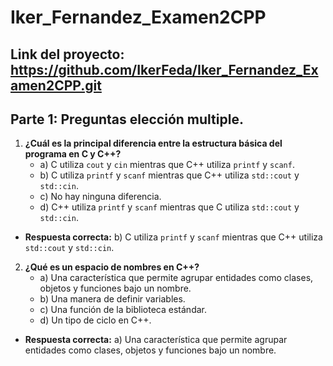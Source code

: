 # Iker_Fernandez_Examen2CPP
## Link del proyecto: https://github.com/IkerFeda/Iker_Fernandez_Examen2CPP.git

## Parte 1: Preguntas elección multiple. 
1. **¿Cuál es la principal diferencia entre la estructura básica del programa en C y C++?**
   - a) C utiliza `cout` y `cin` mientras que C++ utiliza `printf` y `scanf`.
   - b) C utiliza `printf` y `scanf` mientras que C++ utiliza `std::cout` y `std::cin`.
   - c) No hay ninguna diferencia.
   - d) C++ utiliza `printf` y `scanf` mientras que C utiliza `std::cout` y `std::cin`.
  - **Respuesta correcta:** b) C utiliza `printf` y `scanf` mientras que C++ utiliza `std::cout` y `std::cin`.
2. **¿Qué es un espacio de nombres en C++?**
   - a) Una característica que permite agrupar entidades como clases, objetos y funciones bajo un nombre.
   - b) Una manera de definir variables.
   - c) Una función de la biblioteca estándar.
   - d) Un tipo de ciclo en C++.
  - **Respuesta correcta:** a) Una característica que permite agrupar entidades como clases, objetos y funciones bajo un nombre.


    



